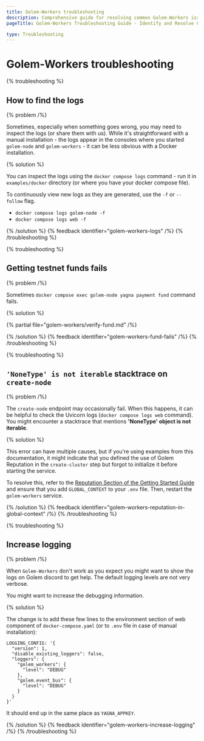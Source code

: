 ```yaml
---
title: Golem-Workers troubleshooting
description: Comprehensive guide for resolving common Golem-Workers issues, including log file analysis and problem-solving techniques.
pageTitle: Golem-Workers Troubleshooting Guide - Identify and Resolve Common Issues

type: Troubleshooting
---
```


# Golem-Workers troubleshooting

{% troubleshooting %}

## How to find the logs 

{% problem /%}

Sometimes, especially when something goes wrong, 
you may need to inspect the logs (or share them with us). 
While it's straightforward with a manual installation - the logs appear in the consoles 
where you started `golem-node` and `golem-workers` - it can be less obvious with a Docker installation.

{% solution %}


You can inspect the logs using the `docker compose logs` command - run it in `examples/docker` directory
(or where you have your docker compose file).

To continuously view new logs as they are generated, use the `-f` or `--follow` flag.
- `docker compose logs golem-node -f`
- `docker compose logs web -f`


{% /solution %}
{% feedback identifier="golem-workers-logs" /%}
{% /troubleshooting %}

{% troubleshooting %}

## Getting testnet funds fails


{% problem /%}

Sometimes `docker compose exec golem-node yagna payment fund` command fails. 

{% solution %}

{% partial file="golem-workers/verify-fund.md" /%}

{% /solution %}
{% feedback identifier="golem-workers-fund-fails" /%}
{% /troubleshooting %}


{% troubleshooting %}

## `'NoneType' is not iterable` stacktrace on `create-node`

{% problem /%}

The `create-node` endpoint may occasionally fail. When this happens, it can be helpful to check the Uvicorn logs 
(`docker compose logs web` command). 
You might encounter a stacktrace that mentions **'NoneType' object is not iterable**.

{% solution %}

This error can have multiple causes, but if you're using examples from this documentation, 
it might indicate that you defined the use of Golem Reputation in the `create-cluster` step 
but forgot to initialize it before starting the service.

To resolve this, refer to the 
[Reputation Section of the Getting Started Guide](/docs/creators/golem-workers/getting-started#5-use-golem-reputation-optional) 
and ensure that you add `GLOBAL_CONTEXT` to your `.env` file. Then, restart the `golem-workers` service.



{% /solution %}
{% feedback identifier="golem-workers-reputation-in-global-context" /%}
{% /troubleshooting %}

{% troubleshooting %}

## Increase logging 


{% problem /%}

When `Golem-Workers` don't work as you expect you might want to show the logs on Golem discord to get help.
The default logging levels are not very verbose.

You might want to increase the debugging information.

{% solution %}

The change is to add these few lines to the environment section of web component of `docker-compose.yaml` 
(or to `.env` file in case of manual installation):
```
LOGGING_CONFIG: '{
  "version": 1,
  "disable_existing_loggers": false,
  "loggers": {
    "golem_workers": {
      "level": "DEBUG"
    },
    "golem.event_bus": {
      "level": "DEBUG"
    }
  }
}'
```

It should end up in the same place as `YAGNA_APPKEY`.

{% /solution %}
{% feedback identifier="golem-workers-increase-logging" /%}
{% /troubleshooting %}


<!--
{% troubleshooting %}

## Topic


{% problem /%}

Description

{% solution %}

Solution

{% /solution %}
{% feedback identifier="ray-unique-tip-reference-for-feedback-gathering" /%}
{% /troubleshooting %}
-->

